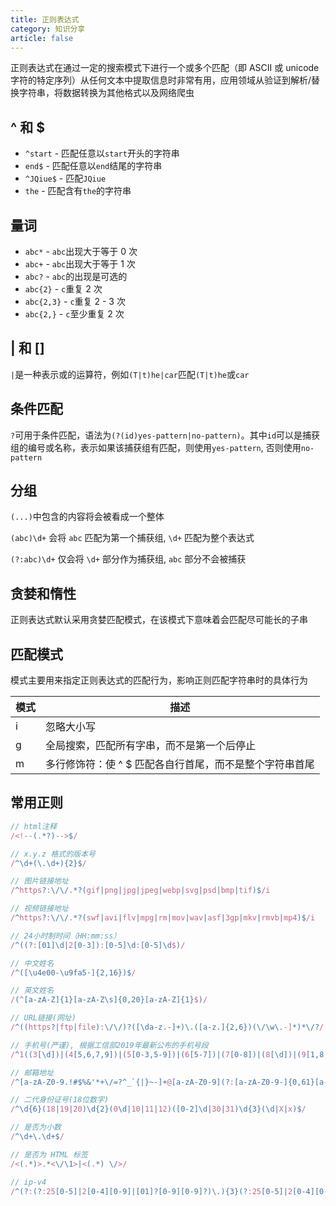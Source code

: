 ```yaml
---
title: 正则表达式
category: 知识分享
article: false
---
```


正则表达式在通过一定的搜索模式下进行一个或多个匹配（即 ASCII 或 unicode 字符的特定序列）从任何文本中提取信息时非常有用，应用领域从验证到解析/替换字符串，将数据转换为其他格式以及网络爬虫

## ^ 和 $

+ `^start` - 匹配任意以`start`开头的字符串
+ `end$` - 匹配任意以`end`结尾的字符串
+ `^JQiue$` - 匹配`JQiue`
+ `the` - 匹配含有`the`的字符串

## 量词

+ `abc*` - `abc`出现大于等于 0 次
+ `abc+` - `abc`出现大于等于 1 次
+ `abc?` - `abc`的出现是可选的
+ `abc{2}` - `c`重复 2 次
+ `abc{2,3}` - `c`重复 2 - 3 次
+ `abc{2,}` - `c`至少重复 2 次

## | 和 []

`|`是一种表示或的运算符，例如`(T|t)he|car`匹配`(T|t)he`或`car`

## 条件匹配

`?`可用于条件匹配，语法为`(?(id)yes-pattern|no-pattern)`。其中`id`可以是捕获组的编号或名称，表示如果该捕获组有匹配，则使用`yes-pattern`, 否则使用`no-pattern`

## 分组

`(...)`中包含的内容将会被看成一个整体

`(abc)\d+` 会将 `abc` 匹配为第一个捕获组, `\d+` 匹配为整个表达式

`(?:abc)\d+` 仅会将 `\d+` 部分作为捕获组, `abc` 部分不会被捕获

## 贪婪和惰性

正则表达式默认采用贪婪匹配模式，在该模式下意味着会匹配尽可能长的子串

## 匹配模式

模式主要用来指定正则表达式的匹配行为，影响正则匹配字符串时的具体行为

| 模式 | 描述                                                    |
| ---- | ------------------------------------------------------- |
| i    | 忽略大小写                                              |
| g    | 全局搜索，匹配所有字串，而不是第一个后停止              |
| m    | 多行修饰符：使 ^ $ 匹配各自行首尾，而不是整个字符串首尾 |

## 常用正则

```js
// html注释
/<!--(.*?)-->$/

// x.y.z 格式的版本号
/^\d+(\.\d+){2}$/

// 图片链接地址
/^https?:\/\/.*?(gif|png|jpg|jpeg|webp|svg|psd|bmp|tif)$/i

// 视频链接地址
/^https?:\/\/.*?(swf|avi|flv|mpg|rm|mov|wav|asf|3gp|mkv|rmvb|mp4)$/i

// 24小时制时间（HH:mm:ss）
/^((?:[01]\d|2[0-3]):[0-5]\d:[0-5]\d$)/

// 中文姓名
/^([\u4e00-\u9fa5·]{2,16})$/

// 英文姓名
/(^[a-zA-Z]{1}[a-zA-Z\s]{0,20}[a-zA-Z]{1}$)/

// URL链接(网址)
/^((https?|ftp|file):\/\/)?([\da-z.-]+)\.([a-z.]{2,6})(\/\w\.-]*)*\/?/

// 手机号(严谨), 根据工信部2019年最新公布的手机号段
/^1((3[\d])|(4[5,6,7,9])|(5[0-3,5-9])|(6[5-7])|(7[0-8])|(8[\d])|(9[1,8,9]))\d{8}$/

// 邮箱地址
/^[a-zA-Z0-9.!#$%&'*+\/=?^_`{|}~-]+@[a-zA-Z0-9](?:[a-zA-Z0-9-]{0,61}[a-zA-Z0-9])?(?:\.[a-zA-Z0-9](?:[a-zA-Z0-9-]{0,61}[a-zA-Z0-9])?)*$/

// 二代身份证号(18位数字)
/^\d{6}(18|19|20)\d{2}(0\d|10|11|12)([0-2]\d|30|31)\d{3}(\d|X|x)$/

// 是否为小数
/^\d+\.\d+$/

// 是否为 HTML 标签
/<(.*)>.*<\/\1>|<(.*) \/>/

// ip-v4
/^(?:(?:25[0-5]|2[0-4][0-9]|[01]?[0-9][0-9]?)\.){3}(?:25[0-5]|2[0-4][0-9]|[01]?[0-9][0-9]?)$/
```
